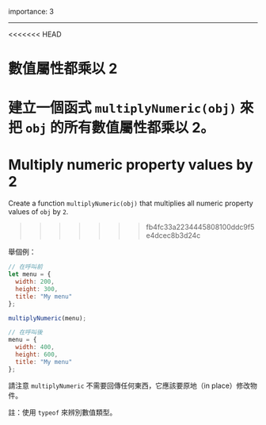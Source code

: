 importance: 3

---

<<<<<<< HEAD
# 數值屬性都乘以 2

建立一個函式 `multiplyNumeric(obj)` 來把 `obj` 的所有數值屬性都乘以 2。
=======
# Multiply numeric property values by 2

Create a function `multiplyNumeric(obj)` that multiplies all numeric property values of `obj` by `2`.
>>>>>>> fb4fc33a2234445808100ddc9f5e4dcec8b3d24c

舉個例：

```js
// 在呼叫前
let menu = {
  width: 200,
  height: 300,
  title: "My menu"
};

multiplyNumeric(menu);

// 在呼叫後
menu = {
  width: 400,
  height: 600,
  title: "My menu"
};
```

請注意 `multiplyNumeric` 不需要回傳任何東西，它應該要原地（in place）修改物件。

註：使用 `typeof` 來辨別數值類型。

